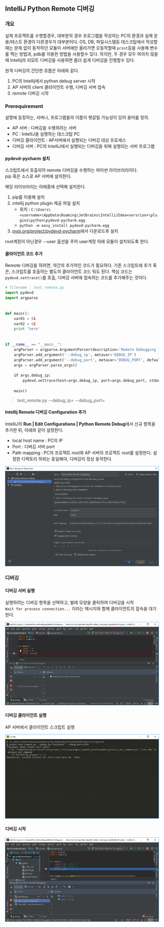IntelliJ Python Remote 디버깅
----------------------------

### 개요

실제 프로젝트를 수행할경우, 대부분의 경우 프로그램을 작성하는 PC의 환경과
실제 운용/테스트 환경이 다른경우가 대부분이다.
OS, DB, 파일시스템등 데스크탑에서 작성할때는 문제 없이 동작하던 모듈이 서버에만 올라가면
오동작할때 `print`등을 사용해 변수를 찍는 방법과, pdb를 이용한 방법을 사용할수 있다.
하지만, 두 경우 모두 여의치 않을때 Intellij의 리모트 디버깅을 사용하면 좀더 쉽게 디버깅을 진행할수 있다.

원격 디버깅의 간단한 흐름은 아래와 같다.

1. PC의 Intellij에서 python debug server 시작
1. AP 서버의 client 클라이언트 수행, 디버깅 서버 접속
1. remote 디버깅 시작

### Prerequirement

설명에 등장하는, 서버나, 프로그램들의 이름이 헷갈릴 가능성이 있어 용어를 정의.

- AP 서버 : 디버깅을 수행하려는 서버
- PC : IntelliJ을 실행하는 데스크탑 PC
- 디버깅 클라이언트 : AP서버에서 실행되는 디버깅 대상 프로세스
- 디버깅 서버 : PC의 IntelliJ에서 실행되는 디버깅을 위해 실행되는 서버 프로그램

#### pydevd-pycharm 설치

스크립트에서 호출되어 remote 디버깅을 수행하는 파이썬 라이브러리이다.  
pip 혹은 소스로 AP 서버에 설치한다.  

해당 라이브러리는 아래중에 선택해 설치한다.

1. pip를 이용해 설치 
1. intellij python plugin 제공 파일 설치 
   -  위치 : `C:\Users\<username>\AppData\Roaming\JetBrains\IntelliJIdea<versrion>\plugins\python\pydevd-pycharm.egg`
   - `python -m easy_install pydevd-pycharm.egg`
1. [pypi.org/project/pydevd-pycharm]에서 다운로드후 설치

root계정이 아닌경우 --user 옵션을 주어 user계정 아래 모듈이 설치되도록 한다.  

#### 클라이언트 코드 추가

Remote 디버깅을 하려면, 약간의 추가적인 코드가 필요하다.
기존 스크립트에 추가 혹은, 스크립트를 호출하는 별도의 클라이언트 코드 둬도 된다.
핵심 코드는 `pydevd.settrace()`를 호출, 디버깅 서버에 접속하는 코드를 추가해주는 것이다.

```python
# filename : test_remote.py
import pydevd
import argparse


def main():
    var01 = 01
    var02 = 02
    print 'here'


if __name__ == "__main__":
    argParser = argparse.ArgumentParser(description='Remote Debugging Test')
    argParser.add_argument('--debug_ip', metavar='DEBUG_IP')
    argParser.add_argument('--debug_port', metavar='DEBUG_PORT', default=5678, type=int)
    args = argParser.parse_args()

    if args.debug_ip:
        pydevd.settrace(host=args.debug_ip, port=args.debug_port, stdoutToServer=True, stderrToServer=True)

    main()
```

> test_remote.py --debug_ip=<ip> --debug_port=<port>

#### Intellij Remote 디버깅 Configuration 추가

IntelliJ의 **Run \| Edit Configurations \| Python Remote Debug**에서 신규 항목을 추가한 뒤, 아래와 같이 설정한다.

- local host name : PC의 IP
- Port : 디버깅 서버 port
- Path mapping : PC의 프로젝트 root와 AP 서버의 프로젝트 root를 설정한다. 설정한 디렉토리 하위는 동일해야, 디버깅이 정상 동작한다.

![debug configuration]

### 디버깅

#### 디버깅 서버 실행

실행하려는 디버깅 항목을 선택하고, 벌레 모양을 클릭하여 디버깅을 시작  
`Wait for process connection...` 이라는 메시지와 함께 클라이언트의 접속을 대기한다.

![run debugging]

#### 디버깅 클라이언트 실행

AP 서버에서 클라이언트 스크립트 실행

![run client script]

#### 디버깅 시작

![debugging]

[pypi.org/project/pydevd-pycharm]: https://pypi.org/project/pydevd-pycharm/
[debug configuration]: /user_images/2017-12-13-IntelliJ-Python-Remote-디버깅/001.png
[run debugging]: /user_images/2017-12-13-IntelliJ-Python-Remote-디버깅/002.png
[run client script]: /user_images/2017-12-13-IntelliJ-Python-Remote-디버깅/003.png
[debugging]: /user_images/2017-12-13-IntelliJ-Python-Remote-디버깅/004.png